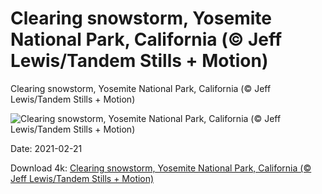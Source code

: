 # Clearing snowstorm, Yosemite National Park, California (© Jeff Lewis/Tandem Stills + Motion)

Clearing snowstorm, Yosemite National Park, California (© Jeff Lewis/Tandem Stills + Motion)

![Clearing snowstorm, Yosemite National Park, California (© Jeff Lewis/Tandem Stills + Motion)](https://bing.com/th?id=OHR.AABday_EN-US6703996640_UHD.jpg&w=1024&h=576)

Date: 2021-02-21

Download 4k: [Clearing snowstorm, Yosemite National Park, California (© Jeff Lewis/Tandem Stills + Motion)](https://bing.com/th?id=OHR.AABday_EN-US6703996640_UHD.jpg)

